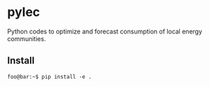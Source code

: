 # pylec
Python codes to optimize and forecast consumption of local energy communities.

## Install
```console
foo@bar:~$ pip install -e .
```
